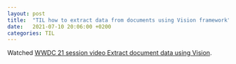 ```yaml
---
layout: post
title:  "TIL how to extract data from documents using Vision framework"
date:   2021-07-10 20:06:00 +0200
categories: TIL
---
```

Watched [WWDC 21 session video Extract document data using Vision](https://developer.apple.com/videos/play/wwdc2021/10041/).
